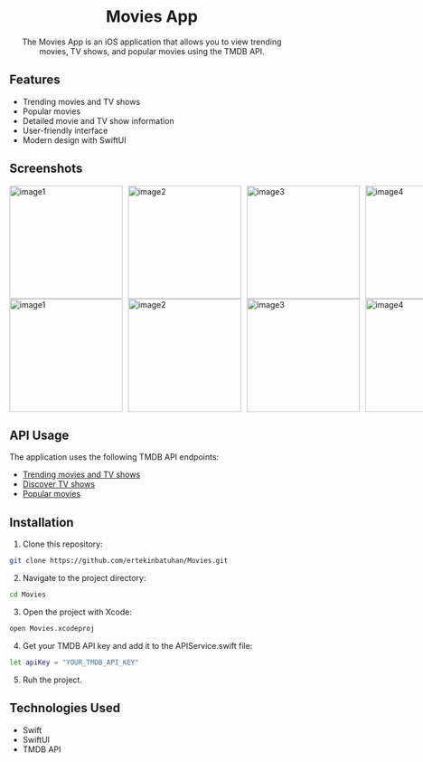 <h1 align="center">Movies App</h1>

<p align="center">
  The Movies App is an iOS application that allows you to view trending movies, TV shows, and popular movies using the TMDB API.
</p>

## Features

- Trending movies and TV shows
- Popular movies
- Detailed movie and TV show information
- User-friendly interface
- Modern design with SwiftUI

## Screenshots

<div style="display: flex; justify-content: space-between;">
    <img src="https://github.com/ertekinbatuhan/Movies/assets/101355515/84cfb598-9408-4732-9590-5054946bfe72" alt="image1" width="200" style="margin-right: 10px;">
    <img src="https://github.com/ertekinbatuhan/Movies/assets/101355515/9308a991-25c3-45f0-b41e-f31e984f182b" alt="image2" width="200" style="margin-right: 10px;">
    <img src="https://github.com/ertekinbatuhan/Movies/assets/101355515/a50b7592-edb0-4a98-9961-443d3aa8f956" alt="image3" width="200" style="margin-right: 10px;">
    <img src="https://github.com/ertekinbatuhan/Movies/assets/101355515/abb0719f-d3c7-42a4-9530-f752fade58a7" alt="image4" width="200">
</div>

<div style="display: flex; justify-content: space-between;">
    <img src="https://github.com/ertekinbatuhan/Movies/assets/101355515/4acd3702-e7e8-41d0-9266-ef53916183e1" alt="image1" width="200" style="margin-right: 10px;">
    <img src="https://github.com/ertekinbatuhan/Movies/assets/101355515/ed7e98e8-237d-4cdc-b1c9-e80582e17939" alt="image2" width="200" style="margin-right: 10px;">
    <img src="https://github.com/ertekinbatuhan/Movies/assets/101355515/d9802b6a-2e18-46af-863e-2092c2378204" alt="image3" width="200" style="margin-right: 10px;">
    <img src="https://github.com/ertekinbatuhan/Movies/assets/101355515/885f68c8-84ad-44ad-bcaa-2b30b71cec60" alt="image4" width="200">
</div>

## API Usage

The application uses the following TMDB API endpoints:

- [Trending movies and TV shows](https://api.themoviedb.org/3/trending/all/day)
- [Discover TV shows](https://api.themoviedb.org/3/discover/tv)
- [Popular movies](https://api.themoviedb.org/3/movie/popular)

## Installation

1. Clone this repository:

```bash
git clone https://github.com/ertekinbatuhan/Movies.git

```

2. Navigate to the project directory:
  ```bash
cd Movies
```
3. Open the project with Xcode:
```bash
open Movies.xcodeproj

```
4. Get your TMDB API key and add it to the APIService.swift file:
```bash
let apiKey = "YOUR_TMDB_API_KEY"
```

5. Ruh the project.

## Technologies Used
- Swift
- SwiftUI
- TMDB API
  
